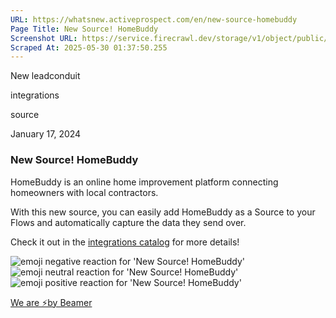 ```yaml
---
URL: https://whatsnew.activeprospect.com/en/new-source-homebuddy
Page Title: New Source! HomeBuddy
Screenshot URL: https://service.firecrawl.dev/storage/v1/object/public/media/screenshot-db260913-e2aa-4657-9dea-143fe6f98385.png
Scraped At: 2025-05-30 01:37:50.255
---
```


New
leadconduit

integrations

source

January 17, 2024

### New Source! HomeBuddy

HomeBuddy is an online home improvement platform connecting homeowners with local contractors.

With this new source, you can easily add HomeBuddy as a Source to your Flows and automatically capture the data they send over.

Check it out in the [integrations catalog](https://activeprospect.com/leadconduit/integrations/homebuddy/) for more details!

![emoji negative reaction for 'New Source! HomeBuddy'](https://app.getbeamer.com/images/emojiNeg.svg)![emoji neutral reaction for 'New Source! HomeBuddy'](https://app.getbeamer.com/images/emojiNeut.svg)![emoji positive reaction for 'New Source! HomeBuddy'](https://app.getbeamer.com/images/emojiPos.svg)

[We are ⚡by Beamer](https://www.getbeamer.com/?ref=watermark_MErKJCnu12412_public&company=ActiveProspect&watermarkRef=powered&utm_term=MErKJCnu12412&utm_content=ActiveProspect&utm_source=standalone&utm_medium=footer&utm_campaign=powered)

